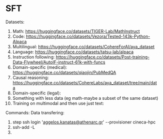 # SFT

Datasets:
1) Math: https://huggingface.co/datasets/TIGER-Lab/MathInstruct
2) Code: https://huggingface.co/datasets/Vezora/Tested-143k-Python-Alpaca
3) Multilingual: https://huggingface.co/datasets/CohereForAI/aya_dataset
4) Language: https://huggingface.co/datasets/tatsu-lab/alpaca
5) Instruction following: https://huggingface.co/datasets/Post-training-Data-Flywheel/AutoIF-instruct-61k-with-funcs
6) Domain-specific (medical): https://huggingface.co/datasets/qiaojin/PubMedQA
7) Causal reasoning: https://huggingface.co/datasets/CohereLabs/aya_dataset/tree/main/data
8) Domain-specific (legal): 
9) Something with less data (eg math-maybe a subset of the same dataset)
10) Training on multimodal and then use just text:



Commands:
Data transfering:
1) step ssh login 'aggelos.kanatas@athenarc.gr' --provisioner cineca-hpc
2) ssh-add -L
3) 
